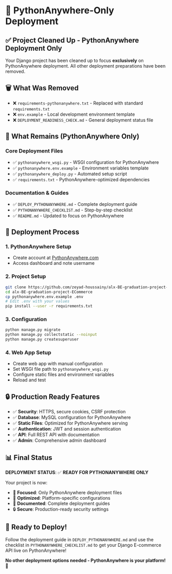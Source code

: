 # 🚀 PythonAnywhere-Only Deployment

## ✅ **Project Cleaned Up - PythonAnywhere Deployment Only**

Your Django project has been cleaned up to focus **exclusively** on PythonAnywhere deployment. All other deployment preparations have been removed.

## 🗑️ **What Was Removed**

- ❌ `requirements-pythonanywhere.txt` - Replaced with standard `requirements.txt`
- ❌ `env.example` - Local development environment template
- ❌ `DEPLOYMENT_READINESS_CHECK.md` - General deployment status file

## 📁 **What Remains (PythonAnywhere Only)**

### **Core Deployment Files**
- ✅ `pythonanywhere_wsgi.py` - WSGI configuration for PythonAnywhere
- ✅ `pythonanywhere.env.example` - Environment variables template
- ✅ `pythonanywhere_deploy.py` - Automated setup script
- ✅ `requirements.txt` - PythonAnywhere-optimized dependencies

### **Documentation & Guides**
- ✅ `DEPLOY_PYTHONANYWHERE.md` - Complete deployment guide
- ✅ `PYTHONANYWHERE_CHECKLIST.md` - Step-by-step checklist
- ✅ `README.md` - Updated to focus on PythonAnywhere

## 🎯 **Deployment Process**

### **1. PythonAnywhere Setup**
- Create account at [PythonAnywhere.com](https://www.pythonanywhere.com)
- Access dashboard and note username

### **2. Project Setup**
```bash
git clone https://github.com/zeyad-houssainy/alx-BE-graduation-project-ECommerce.git
cd alx-BE-graduation-project-ECommerce
cp pythonanywhere.env.example .env
# Edit .env with your values
pip install --user -r requirements.txt
```

### **3. Configuration**
```bash
python manage.py migrate
python manage.py collectstatic --noinput
python manage.py createsuperuser
```

### **4. Web App Setup**
- Create web app with manual configuration
- Set WSGI file path to `pythonanywhere_wsgi.py`
- Configure static files and environment variables
- Reload and test

## 🔒 **Production Ready Features**

- ✅ **Security**: HTTPS, secure cookies, CSRF protection
- ✅ **Database**: MySQL configuration for PythonAnywhere
- ✅ **Static Files**: Optimized for PythonAnywhere serving
- ✅ **Authentication**: JWT and session authentication
- ✅ **API**: Full REST API with documentation
- ✅ **Admin**: Comprehensive admin dashboard

## 📊 **Final Status**

**DEPLOYMENT STATUS**: ✅ **READY FOR PYTHONANYWHERE ONLY**

Your project is now:
- 🎯 **Focused**: Only PythonAnywhere deployment files
- 🚀 **Optimized**: Platform-specific configurations
- 📖 **Documented**: Complete deployment guides
- 🔒 **Secure**: Production-ready security settings

## 🎉 **Ready to Deploy!**

Follow the deployment guide in `DEPLOY_PYTHONANYWHERE.md` and use the checklist in `PYTHONANYWHERE_CHECKLIST.md` to get your Django E-commerce API live on PythonAnywhere!

**No other deployment options needed - PythonAnywhere is your platform! 🚀**
